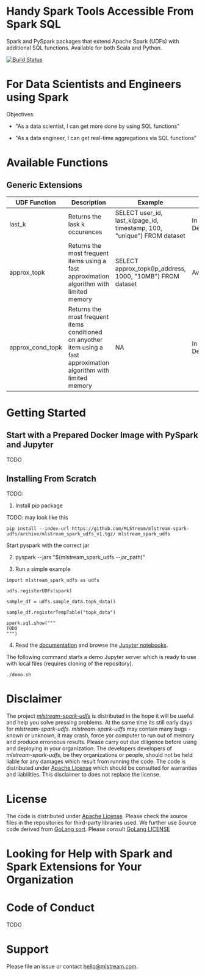 # Handy Spark Tools Accessible From Spark SQL

Spark and PySpark packages that extend Apache Spark (UDFs) with additional SQL functions.
Available for both Scala and Python.

[![Build Status](https://github.com/MLStream/mlstream-spark-udfs/workflows/build/badge.svg)](https://github.com/MLStream/mlstream-spark-udfs/actions)

# For Data Scientists and Engineers using Spark

Objectives:

- "As a data scientist, I can get more done by using SQL functions" 

- "As a data engineer, I can get real-time aggregations via SQL functions"

# Available Functions

## Generic Extensions

| UDF Function  | Description   | Example | Status |
| ------------- | ------------- | --------| -------|
| last_k        | Returns the lask k occurences  | SELECT user_id, last_k(page_id, timestamp, 100, "unique") FROM dataset | In Development |
| approx_topk   |  Returns the most frequent items using a fast approximation algorithm with limited memory   | SELECT approx_topk(ip_address, 1000, "10MB") FROM dataset | Available |
| approx_cond_topk   |  Returns the most frequent items conditioned on anyother item using a fast approximation algorithm with limited memory   | NA | In Development |



# Getting Started

## Start with a Prepared Docker Image with PySpark and Jupyter

TODO

## Installing From Scratch

TODO: 

1. Install pip package

TODO: may look like this

```
pip install --index-url https://github.com/MLStream/mlstream-spark-udfs/archive/mlstream_spark_udfs_v1.tgz/ mlstream_spark_udfs
```

Start pyspark with the correct jar

2. pyspark --jars "$(mlstream_spark_udfs --jar_path)"

3. Run a simple example

```
import mlstream_spark_udfs as udfs

udfs.registerUDFs(spark)

sample_df = udfs.sample_data.topk_data()

sample_df.registerTempTable("topk_data")

spark.sql.show("""
TODO
""")
```

4. Read the [documentation](https://github.com/MLStream/mlstream-spark-udfs-docs) and browse 
the [Jupyter notebooks](https://github.com/MLStream/mlstream-spark-udfs/notebooks).

The following command starts a demo Jupyter server which is ready to use with local files (requires cloning of the repository).
 

```
./demo.sh
```


# Disclaimer

The project [*mlstream-spark-udfs*](https://github.com/MLStream/mlstream-spark-udfs) is distributed in the hope it will be useful and help you solve pressing problems.
At the same time its still early days for *mlstream-spark-udfs*. *mlstream-spark-udfs* may contain many bugs - known or
unknown, it may crash, force yor computer to run out of memory and produce erroneous results. Please carry out
due diligence before using and deploying in your organization. The developers developers of *mlstream-spark-udfs*, be they
organizations or people, should not be held liable
for any damages which result from running the code.
The code is distributed under [Apache License](LICENSE) which should be consulted for warranties and liabilities.
This disclaimer to does not replace the license.
 
# License

The code is distributed under [Apache License](LICENSE). Please check the source files in the repositories for third-party libraries used.
We further use Source code derived from [GoLang sort](https://golang.org/src/sort/sort.go). Please consult [GoLang LICENSE](https://golang.org/LICENSE)

# Looking for Help with Spark and Spark Extensions for Your Organization

# Code of Conduct

TODO

# Support

Please file an issue or contact hello@mlstream.com.



